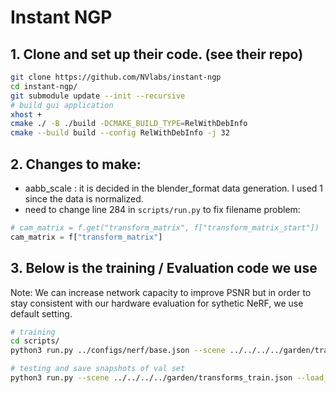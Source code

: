 
# Instant NGP
## 1. Clone and set up their code. (see their repo)
```bash
git clone https://github.com/NVlabs/instant-ngp
cd instant-ngp/
git submodule update --init --recursive
# build gui application
xhost +
cmake ./ -B ./build -DCMAKE_BUILD_TYPE=RelWithDebInfo
cmake --build build --config RelWithDebInfo -j 32
```

## 2. Changes to make:
- aabb_scale : it is decided in the blender_format data generation. I used 1 since the data is normalized.
- need to change line 284 in ```scripts/run.py``` to fix filename problem:
```python
# cam_matrix = f.get("transform_matrix", f["transform_matrix_start"])
cam_matrix = f["transform_matrix"]
```
## 3. Below is the training / Evaluation code we use


Note: We can increase network capacity to improve PSNR  but in order to stay consistent with our hardware evaluation for sythetic NeRF, we use default setting.

```bash
# training
cd scripts/
python3 run.py ../configs/nerf/base.json --scene ../../../../garden/transforms_train.json --save_snapshot ../../../../garden/ingp_256_35000_base.ingp --n_steps 35000 --marching_cubes_res 256

# testing and save snapshots of val set
python3 run.py --scene ../../../../garden/transforms_train.json --load_snapshot  ../../../../garden/ingp_256_35000_base.ingp --test_transforms ../../../../garden/transforms_val.json --screenshot_transforms ../../../../garden/transforms_val.json --screenshot_dir ../../../../garden/ingp_256_35000_base_snapshots --marching_cubes_res 256
```

